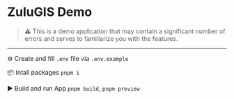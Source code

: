 # ZuluGIS Demo
> ⚠️ This is a demo application that may contain a significant number of errors and serves to familiarize you with the features.

------------



⚙️ Create and fill `.env` file via `.env.example`

📦 Intall packages `pnpm i`

▶️ Build and run App `pnpm build`, `pnpm preview`